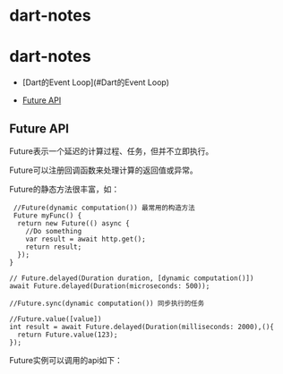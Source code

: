 # dart-notes

# dart-notes

- [Dart的Event Loop](#Dart的Event Loop)

- [Future API](#FutureAPI)



## Future API

Future表示一个延迟的计算过程、任务，但并不立即执行。

Future可以注册回调函数来处理计算的返回值或异常。


Future的静态方法很丰富，如：

```
 //Future(dynamic computation()) 最常用的构造方法
 Future myFunc() {
  return new Future(() async {
    //Do something
    var result = await http.get();
    return result;
  });
}

// Future.delayed(Duration duration, [dynamic computation()])
await Future.delayed(Duration(microseconds: 500));

//Future.sync(dynamic computation()) 同步执行的任务

//Future.value([value])
int result = await Future.delayed(Duration(milliseconds: 2000),(){
  return Future.value(123);
});

```
Future实例可以调用的api如下：



